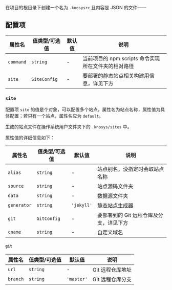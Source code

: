在项目的根目录下创建一个名为 `.knosysrc` 且内容是 JSON 的文件——

## 配置项

| 属性名 | 值类型/可选值 | 默认值 | 说明 |
| --- | --- | --- | --- |
| `command` | `string` | - | 当前项目的 npm scripts 命令实现所在文件夹的相对路径 |
| `site` | `SiteConfig` | - | 要部署的静态站点相关构建用信息，详见下方 |

### `site`

配置项 `site` 的值是个对象，可以配置多个站点，属性名为站点名称，属性值为具体配置；若只有一个站点，属性名应为 `default`。

生成的站点文件在操作系统用户文件夹下的 `.knosys/sites` 中。

属性值的详细信息如下：

| 属性名 | 值类型/可选值 | 默认值 | 说明 |
| --- | --- | --- | --- |
| `alias` | `string` | - | 站点别名，没指定时会取站点名称 |
| `source` | `string` | - | 站点源码文件夹 |
| `data` | `string` | - | 数据源文件夹 |
| `generator` | `string` | `'jekyll'` | [静态站点生成器](https://jamstack.org/generators/) |
| `git` | `GitConfig` | - | 要部署到的 Git 远程仓库及分支，详见下方 |
| `cname` | `string` | - | 自定义域名 |

#### `git`

| 属性名 | 值类型/可选值 | 默认值 | 说明 |
| --- | --- | --- | --- |
| `url` | `string` | - | Git 远程仓库地址 |
| `branch` | `string` | `'master'` | Git 远程仓库分支 |
